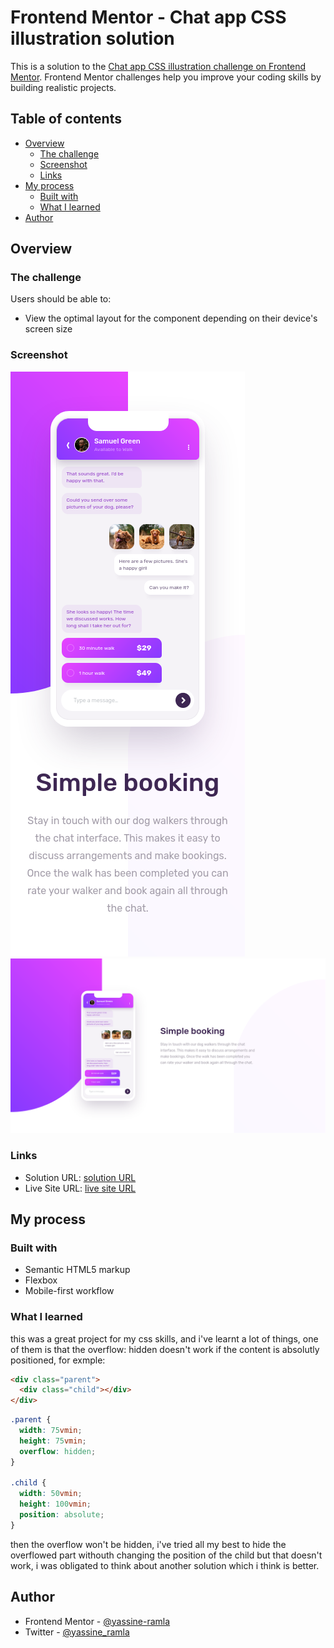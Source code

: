 # Frontend Mentor - Chat app CSS illustration solution

This is a solution to the [Chat app CSS illustration challenge on Frontend Mentor](https://www.frontendmentor.io/challenges/chat-app-css-illustration-O5auMkFqY). Frontend Mentor challenges help you improve your coding skills by building realistic projects.

## Table of contents

- [Overview](#overview)
  - [The challenge](#the-challenge)
  - [Screenshot](#screenshot)
  - [Links](#links)
- [My process](#my-process)
  - [Built with](#built-with)
  - [What I learned](#what-i-learned)
- [Author](#author)

## Overview

### The challenge

Users should be able to:

- View the optimal layout for the component depending on their device's screen size

### Screenshot

![](screenshot-mobile.png)
![](screenshot.png)

### Links

- Solution URL: [solution URL](https://your-solution-url.com)
- Live Site URL: [live site URL](https://your-live-site-url.com)

## My process

### Built with

- Semantic HTML5 markup
- Flexbox
- Mobile-first workflow

### What I learned

this was a great project for my css skills, and i've learnt a lot of things, one of them is that the overflow: hidden doesn't work if the content is absolutly positioned, for exmple:

```html
<div class="parent">
  <div class="child"></div>
</div>
```

```css
.parent {
  width: 75vmin;
  height: 75vmin;
  overflow: hidden;
}

.child {
  width: 50vmin;
  height: 100vmin;
  position: absolute;
}
```
then the overflow won't be hidden, i've tried all my best to hide the overflowed part withouth changing the position of the child but that doesn't work, i was obligated to think about another solution which i think is better.

## Author

- Frontend Mentor - [@yassine-ramla](https://www.frontendmentor.io/profile/yassine-ramla)
- Twitter - [@yassine_ramla](https://www.twitter.com/yassine_ramla)